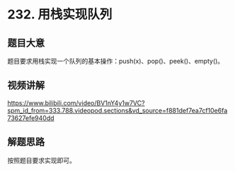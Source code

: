 # 232. 用栈实现队列

## 题目大意
题目要求用栈实现一个队列的基本操作：push(x)、pop()、peek()、empty()。

## 视频讲解
https://www.bilibili.com/video/BV1nY4y1w7VC?spm_id_from=333.788.videopod.sections&vd_source=f881def7ea7cf10e6fa73627efe940dd

## 解题思路
按照题目要求实现即可。

